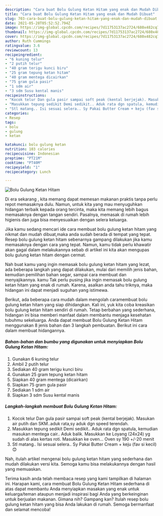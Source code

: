 ```yaml
---
description: "Cara buat Bolu Gulung Ketan Hitam yang enak dan Mudah Dibuat"
title: "Cara buat Bolu Gulung Ketan Hitam yang enak dan Mudah Dibuat"
slug: 703-cara-buat-bolu-gulung-ketan-hitam-yang-enak-dan-mudah-dibuat
date: 2021-05-28T05:52:52.794Z
image: https://img-global.cpcdn.com/recipes/7d11753137ac2724/680x482cq70/bolu-gulung-ketan-hitam-foto-resep-utama.jpg
thumbnail: https://img-global.cpcdn.com/recipes/7d11753137ac2724/680x482cq70/bolu-gulung-ketan-hitam-foto-resep-utama.jpg
cover: https://img-global.cpcdn.com/recipes/7d11753137ac2724/680x482cq70/bolu-gulung-ketan-hitam-foto-resep-utama.jpg
author: Ruth Cummings
ratingvalue: 3.6
reviewcount: 13
recipeingredient:
- "6 kuning telur"
- "2 putih telur"
- "40 gram terigu kunci biru"
- "25 gram tepung ketan hitam"
- "40 gram mentega dicairkan"
- "75 gram gula pasir"
- "1 sdm air"
- "3 sdm Susu kental manis"
recipeinstructions:
- "Kocok telur Dan gula pasir sampai soft peak (kental berjejak). Masukan air putih dan SKM..aduk rata,sy aduk dgn speed terendah."
- "Masukkan tepung sedikit Demi sedikit.. Aduk rata dgn spatula, kemudian masukan mentega cair.. Aduk balik. Masukkan ke Loyang (24x24) yg sudah di alas kertas roti. Masukkan ke oven... Oven sy 190 +/-20 menit"
- "Stl matang.. Isi sesuai selera.. Sy Pakai Butter Cream + keju (fav si kecil)😊"
categories:
- Resep
tags:
- bolu
- gulung
- ketan

katakunci: bolu gulung ketan 
nutrition: 103 calories
recipecuisine: Indonesian
preptime: "PT21M"
cooktime: "PT40M"
recipeyield: "1"
recipecategory: Lunch

---
```



![Bolu Gulung Ketan Hitam](https://img-global.cpcdn.com/recipes/7d11753137ac2724/680x482cq70/bolu-gulung-ketan-hitam-foto-resep-utama.jpg)

Di era  sekarang , kita memang dapat memesan makanan praktis tanpa perlu repot memasaknya dulu. Namun, untuk kita yang mau menyuguhkan hidangan terbaik kepada orang tercinta, maka kita memang lebih bagus memasaknya dengan tangan sendiri. Pasalnya, memasak di rumah lebih higienis dan juga bisa menyesuaikan dengan selera keluarga.

Jika kamu sedang mencari ide cara membuat bolu gulung ketan hitam yang nikmat dan mudah dibuat,maka anda sudah berada di tempat yang tepat. Resep bolu gulung ketan hitam  sebenarnya gampang dilakukan jika kamu memasaknya dengan cara yang tepat. Namun, kamu tidak perlu khawatir akan gagal dalam melakukannya 
sebab di artikel ini kita akan mengupas bolu gulung ketan hitam dengan cermat.  



Nah buat kamu yang ingin memasak bolu gulung ketan hitam yang lezat, ada beberapa langkah yang dapat dilakukan, mulai dari memilih jenis bahan, kemudian pemilihan bahan segar, sampai cara membuat dan menyajikannya. kamu Tak perlu pusing jika ingin memasak bolu gulung ketan hitam yang enak di rumah. Karena, asalkan anda  tahu triknya, maka hidangan ini dapat menjadi suguhan yang istimewa.

Berikut, ada beberapa cara mudah dalam mengolah caramembuat bolu gulung ketan hitam yang siap dihidangkan. Kali ini, yuk kita coba kreasikan bolu gulung ketan hitam sendiri di rumah. Tetap berbahan yang sederhana, hidangan ini bisa memberi manfaat dalam membantu menjaga kesehatan tubuhmu sekeluarga. Anda dapat membuat Bolu Gulung Ketan Hitam menggunakan 8 jenis bahan dan 3 langkah pembuatan. Berikut ini cara dalam membuat hidangannya.

<!--inarticleads1-->

##### Bahan-bahan dan bumbu yang digunakan untuk menyiapkan Bolu Gulung Ketan Hitam:

1. Gunakan 6 kuning telur
1. Ambil 2 putih telur
1. Sediakan 40 gram terigu kunci biru
1. Gunakan 25 gram tepung ketan hitam
1. Siapkan 40 gram mentega (dicairkan)
1. Siapkan 75 gram gula pasir
1. Sediakan 1 sdm air
1. Siapkan 3 sdm Susu kental manis




<!--inarticleads2-->

##### Langkah-langkah membuat Bolu Gulung Ketan Hitam:

1. Kocok telur Dan gula pasir sampai soft peak (kental berjejak). Masukan air putih dan SKM..aduk rata,sy aduk dgn speed terendah.
1. Masukkan tepung sedikit Demi sedikit.. Aduk rata dgn spatula, kemudian masukan mentega cair.. Aduk balik. Masukkan ke Loyang (24x24) yg sudah di alas kertas roti. Masukkan ke oven... Oven sy 190 +/-20 menit
1. Stl matang.. Isi sesuai selera.. Sy Pakai Butter Cream + keju (fav si kecil)😊




Nah, itulah artikel mengenai  bolu gulung ketan hitam  yang sederhana dan mudah dilakukan versi kita. Semoga kamu bisa melakukannya dengan hasil yang memuaskan. 

Terima kasih anda telah membaca resep yang kami tampilkan di halaman ini. Harapan kami, cara membuat  Bolu Gulung Ketan Hitam sederhana di atas dapat membantu Anda menyiapkan masakan yang enak untuk keluarga/teman ataupun menjadi inspirasi bagi Anda yang berkeinginan untuk berjualan makanan. Gimana nih? Gampang kan? Itulah resep bolu gulung ketan hitam yang bisa Anda lakukan di rumah. Semoga bermanfaat dan selamat mencoba!

